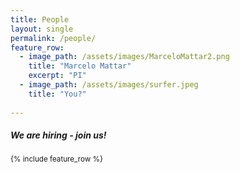 ```yaml
---
title: People
layout: single
permalink: /people/
feature_row:
  - image_path: /assets/images/MarceloMattar2.png
    title: "Marcelo Mattar"
    excerpt: "PI"
  - image_path: /assets/images/surfer.jpeg
    title: "You?"
    
---
```


<h5> We are hiring - join us! </h5>

<small>
{% include feature_row %}


